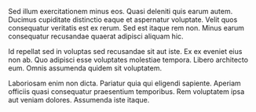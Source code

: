 Sed illum exercitationem minus eos. Quasi deleniti quis earum autem. Ducimus cupiditate distinctio eaque et aspernatur voluptate. Velit quos consequatur veritatis est ex rerum. Sed est itaque rem non. Minus earum consequatur recusandae quaerat adipisci aliquam hic.
 Id repellat sed in voluptas sed recusandae sit aut iste. Ex ex eveniet eius non ab. Quo adipisci esse voluptates molestiae tempora. Libero architecto eum. Omnis assumenda quidem sit voluptatem.
 Laboriosam enim non dicta. Pariatur quia qui eligendi sapiente. Aperiam officiis quasi consequatur praesentium temporibus. Rem voluptatem ipsa aut veniam dolores. Assumenda iste itaque.